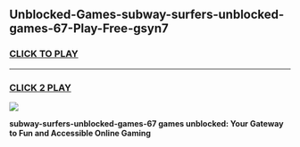 
## Unblocked-Games-subway-surfers-unblocked-games-67-Play-Free-gsyn7
<h3>
<a href="https://premium76.site?title=subway-surfers-unblocked-games-67&ref=18A1">CLICK TO PLAY</a></h3>
<hr>

<h3>
<a href="https://premium76.site?title=subway-surfers-unblocked-games-67&ref=18A1">CLICK 2 PLAY</a>
  
</h3>

<a href="https://premium76.site?title=subway-surfers-unblocked-games-67&ref=18A1"><img src="https://clearcache.store/games.png"></a>


**subway-surfers-unblocked-games-67 games unblocked: Your Gateway to Fun and Accessible Online Gaming**
